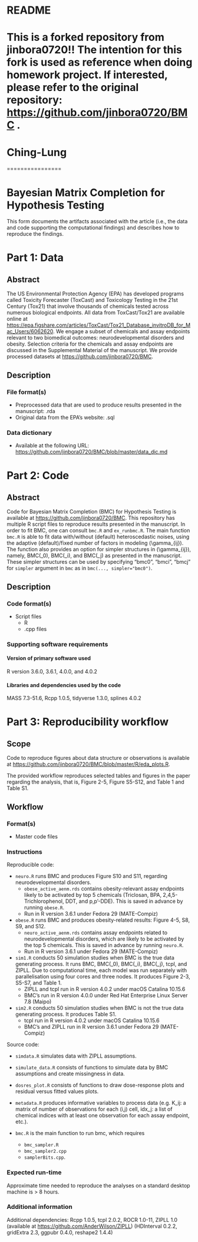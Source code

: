 README
================

# This is a forked repository from jinbora0720!! The intention for this fork is used as reference when doing homework project. If interested, please refer to the original repository: https://github.com/jinbora0720/BMC . 


# Ching-Lung


================







# Bayesian Matrix Completion for Hypothesis Testing

This form documents the artifacts associated with the article (i.e., the
data and code supporting the computational findings) and describes how
to reproduce the findings.

# Part 1: Data

## Abstract

The US Environmental Protection Agency (EPA) has developed programs
called Toxicity Forecaster (ToxCast) and Toxicology Testing in the 21st
Century (Tox21) that involve thousands of chemicals tested across
numerous biological endpoints. All data from ToxCast/Tox21 are available
online at
<https://epa.figshare.com/articles/ToxCast/Tox21_Database_invitroDB_for_Mac_Users/6062620>.
We engage a subset of chemicals and assay endpoints relevant to two
biomedical outcomes: neurodevelopmental disorders and obesity. Selection
criteria for the chemicals and assay endpoints are discussed in the
Supplemental Material of the manuscript. We provide processed datasets
at <https://github.com/jinbora0720/BMC>.

## Description

### File format(s)

  - Preprocessed data that are used to produce results presented in the
    manuscript: .rda
  - Original data from the EPA’s website: .sql

### Data dictionary

  - Available at the following URL:
    <https://github.com/jinbora0720/BMC/blob/master/data_dic.md>

# Part 2: Code

## Abstract

Code for Bayesian Matrix Completion (BMC) for Hypothesis Testing is
available at <https://github.com/jinbora0720/BMC>. This repository has
multiple R script files to reproduce results presented in the
manuscript. In order to fit BMC, one can consult `bmc.R` and
`ex_runbmc.R`. The main function `bmc.R` is able to fit data
with/without (default) heteroscedastic noises, using the adaptive
(default)/fixed number of factors in modeling \(\gamma_{ij}\). The
function also provides an option for simpler structures in
\(\gamma_{ij}\), namely, BMC\(_0\), BMC\(_i\), and BMC\(_j\) as
presented in the manuscript. These simpler structures can be used by
specifying “bmc0”, “bmci”, “bmcj” for `simpler` argument in `bmc` as in
`bmc(..., simpler="bmc0")`.

## Description

### Code format(s)

  - Script files
      - R
      - .cpp files

### Supporting software requirements

#### Version of primary software used

R version 3.6.0, 3.6.1, 4.0.0, and 4.0.2

#### Libraries and dependencies used by the code

MASS 7.3-51.6, Rcpp 1.0.5, tidyverse 1.3.0, splines 4.0.2

# Part 3: Reproducibility workflow

## Scope

Code to reproduce figures about data structure or observations is
available at
<https://github.com/jinbora0720/BMC/blob/master/R/eda_plots.R>.

The provided workflow reproduces selected tables and figures in the
paper regarding the analysis, that is, Figure 2-5, Figure S5-S12, and
Table 1 and Table S1.

## Workflow

### Format(s)

  - Master code files

### Instructions

Reproducible code:

  - `neuro.R` runs BMC and produces Figure S10 and S11, regarding
    neurodevelopmental disorders.
      - `obese_active_aenm.rds` contains obesity-relevant assay
        endpoints likely to be activated by top 5 chemicals (Triclosan,
        BPA, 2,4,5-Trichlorophenol, DDT, and p,p’-DDE). This is saved in
        advance by running `obese.R`.
      - Run in R version 3.6.1 under Fedora 29 (MATE-Compiz)
  - `obese.R` runs BMC and produces obesity-related results: Figure 4-5,
    S8, S9, and S12.
      - `neuro_active_aenm.rds` contains assay endpoints related to
        neurodevelopmental disorders, which are likely to be activated
        by the top 5 chemicals. This is saved in advance by running
        `neuro.R`.
      - Run in R version 3.6.1 under Fedora 29 (MATE-Compiz)
  - `sim1.R` conducts 50 simulation studies when BMC is the true data
    generating process. It runs BMC, BMC\(_0\), BMC\(_i\), BMC\(_j\),
    tcpl, and ZIPLL. Due to computational time, each model was run
    separately with parallelisation using four cores and three nodes. It
    produces Figure 2-3, S5-S7, and Table 1.
      - ZIPLL and tcpl run in R version 4.0.2 under macOS Catalina
        10.15.6
      - BMC’s run in R version 4.0.0 under Red Hat Enterprise Linux
        Server 7.8 (Maipo)
  - `sim2.R` conducts 50 simulation studies when BMC is not the true
    data generating process. It produces Table S1.
      - tcpl run in R version 4.0.2 under macOS Catalina 10.15.6
      - BMC’s and ZIPLL run in R version 3.6.1 under Fedora 29
        (MATE-Compiz)

Source code:

  - `simdata.R` simulates data with ZIPLL assumptions.

  - `simulate_data.R` consists of functions to simulate data by BMC
    assumptions and create missingness in data.

  - `dosres_plot.R` consists of functions to draw dose-response plots
    and residual versus fitted values plots.

  - `metadata.R` produces informative variables to process data
    (e.g. K\_ij: a matrix of number of observations for each (i,j)
    cell, idx\_j: a list of chemical indices with at least one
    observation for each assay endpoint, etc.).

  - `bmc.R` is the main function to run bmc, which requires
    
      - `bmc_sampler.R`
      - `bmc_sampler2.cpp`
      - `samplerBits.cpp`.

### Expected run-time

Approximate time needed to reproduce the analyses on a standard desktop
machine is \> 8 hours.

### Additional information

Additional dependencies: Rcpp 1.0.5, tcpl 2.0.2, ROCR 1.0-11, ZIPLL 1.0
(available at <https://github.com/AnderWilson/ZIPLL>) (HDInterval 0.2.2,
gridExtra 2.3, ggpubr 0.4.0, reshape2 1.4.4)
